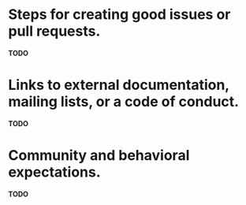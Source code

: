 # Steps for creating good issues or pull requests.
**TODO**

# Links to external documentation, mailing lists, or a code of conduct.
**TODO**

# Community and behavioral expectations.
**TODO**
